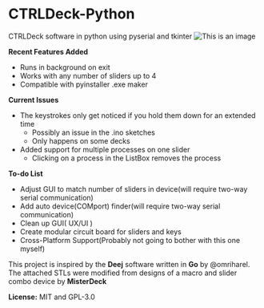 
# CTRLDeck-Python
CTRLDeck software in python using pyserial and tkinter
![This is an image](https://raw.githubusercontent.com/Narfjones/CTRLDeck-Python/master/src/repository-graph.png)

**Recent Features Added**
- Runs in background on exit
- Works with any number of sliders up to 4
- Compatible with pyinstaller .exe maker

**Current Issues**
- The keystrokes only get noticed if you hold them down for an extended time
  -  Possibly an issue in the .ino sketches
  -  Only happens on some decks
- Added support for multiple processes on one slider
  - Clicking on a process in the ListBox removes the process

**To-do List**
- Adjust GUI to match number of sliders in device(will require two-way serial communication)
- Add auto device(COMport) finder(will require two-way serial communication)
- Clean up GUI( UX/UI )
- Create modular circuit board for sliders and keys
- Cross-Platform Support(Probably not going to bother with this one myself)

This project is inspired by the **Deej** software written in **Go** by @omriharel. 
The attached STLs were modified from designs of a macro and slider combo device by **MisterDeck**

**License:** MIT and GPL-3.0
